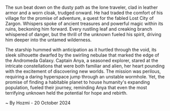 
The sun beat down on the dusty path as the lone traveler, clad in leather armor and a worn cloak, trudged onward.  He had traded the comfort of his village for the promise of adventure, a quest for the fabled Lost City of Zargon. Whispers spoke of ancient treasures and powerful magic within its ruins, beckoning him forward. Every rustling leaf and creaking branch whispered of danger, but the thrill of the unknown fueled his spirit, driving him deeper into the untamed wilderness.

The starship hummed with anticipation as it hurtled through the void, its sleek silhouette dwarfed by the swirling nebulae that marked the edge of the Andromeda Galaxy.  Captain Anya, a seasoned explorer, stared at the intricate constellations that were both familiar and alien, her heart pounding with the excitement of discovering new worlds.  The mission was perilous, requiring a daring hyperspace jump through an unstable wormhole. Yet, the promise of finding a habitable planet to house humanity's expanding population, fueled their journey, reminding Anya that even the most terrifying unknown held the potential for hope and rebirth. 

~ By Hozmi - 20 October 2024
